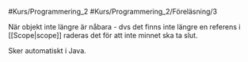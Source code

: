#Kurs/Programmering_2  #Kurs/Programmering_2/Föreläsning/3

När objekt inte längre är nåbara - dvs det finns inte längre en referens i [[Scope|scope]] raderas det för att inte minnet ska ta slut. 

Sker automatiskt i Java.